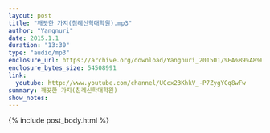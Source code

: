 ```yaml
---
layout: post
title: "깨끗한 가지(침례신학대학원).mp3"
author: "Yangnuri"
date: 2015.1.1
duration: "13:30"
type: "audio/mp3"
enclosure_url: https://archive.org/download/Yangnuri_201501/%EA%B9%A8%EB%81%97%ED%95%9C%20%EA%B0%80%EC%A7%80%28%EC%B9%A8%EB%A1%80%EC%8B%A0%ED%95%99%EB%8C%80%ED%95%99%EC%9B%90%29.mp3
enclosure_bytes_size: 54508991
link:
  youtube: http://www.youtube.com/channel/UCcx23KhkV_-P7ZygYCq8wFw
summary: 깨끗한 가지(침례신학대학원)
show_notes:
---
```


{% include post_body.html %}
